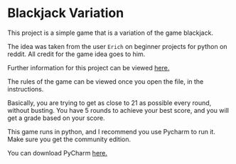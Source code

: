 # Blackjack Variation

This project is a simple game that is a variation of the game blackjack.

The idea was taken from the user `Erich` on beginner projects for python on reddit. All credit for the game idea goes to him.

Further information for this project can be viewed [here.](https://www.reddit.com/r/beginnerprojects/comments/19ot36/project_a_variation_of_21/)

The rules of the game can be viewed once you open the file, in the instructions.

Basically, you are trying to get as close to 21 as possible every round, without busting.
You have 5 rounds to achieve your best score, and you will get a grade based on your score.

This game runs in python, and I recommend you use Pycharm to run it. Make sure you get the community edition.

You can download PyCharm [here.](https://www.jetbrains.com/pycharm/download/)

